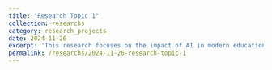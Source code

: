 ```yaml
---
title: "Research Topic 1"
collection: researchs
category: research_projects
date: 2024-11-26
excerpt: 'This research focuses on the impact of AI in modern education.'
permalink: /researchs/2024-11-26-research-topic-1
---
```



